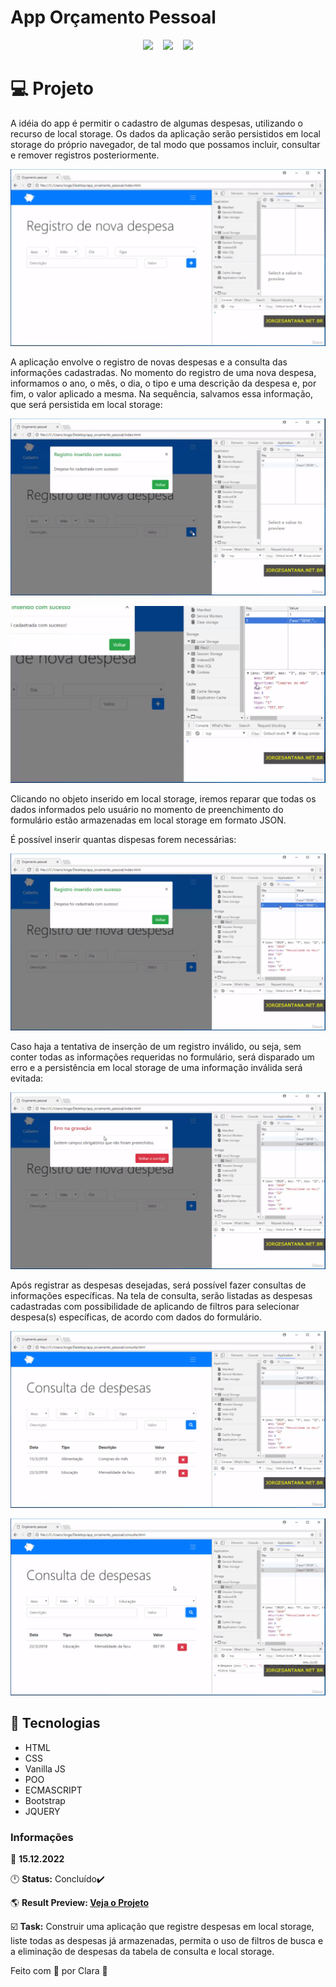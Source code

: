 # App Orçamento Pessoal

<p align="center">
<img src="https://img.shields.io/github/last-commit/Clara-Pacheco/app-orcamento-pessoal?style=for-the-badge"/>&nbsp;&nbsp;&nbsp;
<img src="https://img.shields.io/github/repo-size/Clara-Pacheco/app-orcamento-pessoal?style=for-the-badge"/>&nbsp;&nbsp;&nbsp;
<img src="https://img.shields.io/github/languages/count/Clara-Pacheco/app-orcamento-pessoal?style=for-the-badge"/>
</p>

# 💻 Projeto 

A idéia do app é permitir o cadastro de algumas despesas, utilizando o
recurso de local storage. Os dados da aplicação serão persistidos em local storage do próprio
navegador, de tal modo que possamos incluir, consultar e remover registros posteriormente.

![project_preview1](https://github.com/Clara-Pacheco/app-orcamento-pessoal/blob/main/img/1.png)

A aplicação envolve o registro de novas despesas e a consulta das informações cadastradas. No
momento do registro de uma nova despesa, informamos o ano, o mês, o dia, o tipo e uma descrição da
despesa e, por fim, o valor aplicado a mesma. Na sequência, salvamos essa informação, que será
persistida em local storage:

![project_preview2](https://github.com/Clara-Pacheco/app-orcamento-pessoal/blob/main/img/2.png)  

![project_preview3](https://github.com/Clara-Pacheco/app-orcamento-pessoal/blob/main/img/3.png)

Clicando no objeto inserido em local storage, iremos reparar que todas os dados informados
pelo usuário no momento de preenchimento do formulário estão armazenadas em local storage em
formato JSON.

É possível inserir quantas dispesas forem necessárias:

![project_preview4](https://github.com/Clara-Pacheco/app-orcamento-pessoal/blob/main/img/4.png)

Caso haja a tentativa de inserção de um registro inválido, ou seja, sem conter todas as informações
requeridas no formulário, será disparado um erro e a persistência em local storage de uma 
informação inválida será evitada:

![project_preview5](https://github.com/Clara-Pacheco/app-orcamento-pessoal/blob/main/img/5.png)

Após registrar as despesas desejadas, será possível fazer consultas de informações específicas. 
Na tela de consulta, serão listadas as despesas cadastradas com possibilidade
de aplicando de filtros para selecionar despesa(s) específicas, de acordo com dados do formulário.

![project_preview6](https://github.com/Clara-Pacheco/app-orcamento-pessoal/blob/main/img/6.png)

![project_preview7](https://github.com/Clara-Pacheco/app-orcamento-pessoal/blob/main/img/7.png)

## 🧪 Tecnologias 

* HTML
* CSS
* Vanilla JS
* POO
* ECMASCRIPT
* Bootstrap
* JQUERY

### Informações  

📅 **15.12.2022**

🕛 **Status:** Concluído✔️

🌎 **Result Preview: [Veja o Projeto](https://clara-pacheco.github.io/app-orcamento-pessoal/)**

☑️ **Task:** Construir uma aplicação que registre despesas em local storage, liste todas as despesas já armazenadas, permita o uso de filtros de busca e a eliminação de despesas da tabela de consulta e local storage.

Feito com 💜 por Clara 🚀

